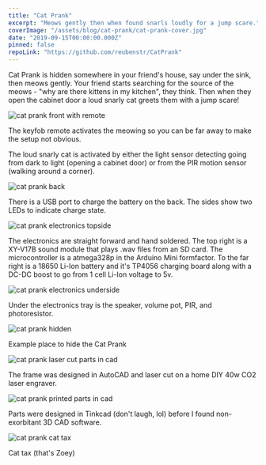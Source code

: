 ```yaml
---
title: "Cat Prank"
excerpt: "Meows gently then when found snarls loudly for a jump scare."
coverImage: "/assets/blog/cat-prank/cat-prank-cover.jpg"
date: "2019-09-15T00:00:00.000Z"
pinned: false
repoLink: "https://github.com/reubenstr/CatPrank"
---
```


Cat Prank is hidden somewhere in your friend's house, say under the sink, then meows gently. Your friend starts searching for the source of the meows - "why are there kittens in my kitchen", they think. Then when they open the cabinet door a loud snarly cat greets them with a jump scare!

![cat prank front with remote](/assets/blog/cat-prank/cat-prank-front-with-remote.jpg)

The keyfob remote activates the meowing so you can be far away to make the setup not obvious.

The loud snarly cat is activated by either the light sensor detecting going from dark to light (opening a cabinet door) or from the PIR motion sensor (walking around a corner).


![cat prank back](/assets/blog/cat-prank/cat-prank-back.jpg)

There is a USB port to charge the battery on the back. The sides show two LEDs to indicate charge state.

![cat prank electronics topside](/assets/blog/cat-prank/cat-prank-electronics-topside.jpg)

The electronics are straight forward and hand soldered. The top right is a XY-V17B sound module that plays .wav files from an SD card. The microcontroller is a atmega328p in the Arduino Mini formfactor. To the far right is a 18650 Li-Ion battery and it's TP4056 charging board along with a DC-DC boost to go from 1 cell Li-Ion voltage to 5v.

![cat prank electronics underside](/assets/blog/cat-prank/cat-prank-electronics-underside.jpg)

Under the electronics tray is the speaker, volume pot, PIR, and photoresistor.

![cat prank hidden](/assets/blog/cat-prank/cat-prank-hidden.jpg)

Example place to hide the Cat Prank

![cat prank laser cut parts in cad](/assets/blog/cat-prank/cat-prank-laser-cut-parts-in-cad.jpg)

The frame was designed in AutoCAD and laser cut on a home DIY 40w CO2 laser engraver.

![cat prank printed parts in cad](/assets/blog/cat-prank/cat-prank-printed-parts-in-cad.jpg)

Parts were designed in Tinkcad (don't laugh, lol) before I found non-exorbitant 3D CAD software.

<!-- ![cat prank arduino pir project](/assets/blog/cat-prank/cat-prank-arduino-pir-project.jpg) -->

![cat prank cat tax](/assets/blog/cat-prank/cat-prank-cat-tax.jpg)

Cat tax (that's Zoey)